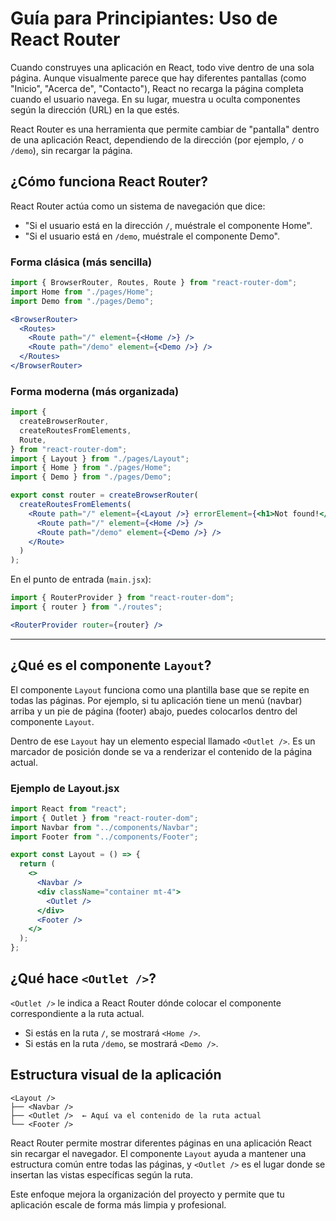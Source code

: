 # Guía para Principiantes: Uso de React Router


Cuando construyes una aplicación en React, todo vive dentro de una sola página. Aunque visualmente parece que hay diferentes pantallas (como "Inicio", "Acerca de", "Contacto"), React no recarga la página completa cuando el usuario navega. En su lugar, muestra u oculta componentes según la dirección (URL) en la que estés.

React Router es una herramienta que permite cambiar de "pantalla" dentro de una aplicación React, dependiendo de la dirección (por ejemplo, `/` o `/demo`), sin recargar la página.


## ¿Cómo funciona React Router?

React Router actúa como un sistema de navegación que dice:

- "Si el usuario está en la dirección `/`, muéstrale el componente Home".
- "Si el usuario está en `/demo`, muéstrale el componente Demo".

### Forma clásica (más sencilla)

```jsx
import { BrowserRouter, Routes, Route } from "react-router-dom";
import Home from "./pages/Home";
import Demo from "./pages/Demo";

<BrowserRouter>
  <Routes>
    <Route path="/" element={<Home />} />
    <Route path="/demo" element={<Demo />} />
  </Routes>
</BrowserRouter>
```

### Forma moderna (más organizada)

```jsx
import {
  createBrowserRouter,
  createRoutesFromElements,
  Route,
} from "react-router-dom";
import { Layout } from "./pages/Layout";
import { Home } from "./pages/Home";
import { Demo } from "./pages/Demo";

export const router = createBrowserRouter(
  createRoutesFromElements(
    <Route path="/" element={<Layout />} errorElement={<h1>Not found!</h1>}>
      <Route path="/" element={<Home />} />
      <Route path="/demo" element={<Demo />} />
    </Route>
  )
);
```

En el punto de entrada (`main.jsx`):

```jsx
import { RouterProvider } from "react-router-dom";
import { router } from "./routes";

<RouterProvider router={router} />
```

---

## ¿Qué es el componente `Layout`?

El componente `Layout` funciona como una plantilla base que se repite en todas las páginas. Por ejemplo, si tu aplicación tiene un menú (navbar) arriba y un pie de página (footer) abajo, puedes colocarlos dentro del componente `Layout`.

Dentro de ese `Layout` hay un elemento especial llamado `<Outlet />`. Es un marcador de posición donde se va a renderizar el contenido de la página actual.

### Ejemplo de Layout.jsx

```jsx
import React from "react";
import { Outlet } from "react-router-dom";
import Navbar from "../components/Navbar";
import Footer from "../components/Footer";

export const Layout = () => {
  return (
    <>
      <Navbar />
      <div className="container mt-4">
        <Outlet />
      </div>
      <Footer />
    </>
  );
};
```



## ¿Qué hace `<Outlet />`?

`<Outlet />` le indica a React Router dónde colocar el componente correspondiente a la ruta actual.

- Si estás en la ruta `/`, se mostrará `<Home />`.
- Si estás en la ruta `/demo`, se mostrará `<Demo />`.



## Estructura visual de la aplicación

```
<Layout />
├── <Navbar />
├── <Outlet />  ← Aquí va el contenido de la ruta actual
└── <Footer />
```



React Router permite mostrar diferentes páginas en una aplicación React sin recargar el navegador. El componente `Layout` ayuda a mantener una estructura común entre todas las páginas, y `<Outlet />` es el lugar donde se insertan las vistas específicas según la ruta.

Este enfoque mejora la organización del proyecto y permite que tu aplicación escale de forma más limpia y profesional.
